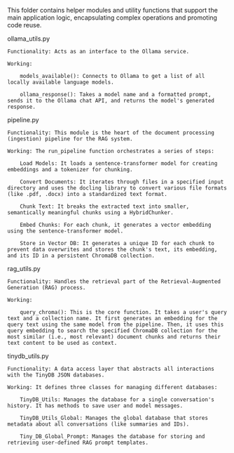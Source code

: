 This folder contains helper modules and utility functions that support the main application logic, encapsulating complex operations and promoting code reuse.

ollama_utils.py

    Functionality: Acts as an interface to the Ollama service.

    Working:

        models_available(): Connects to Ollama to get a list of all locally available language models.

        ollama_response(): Takes a model name and a formatted prompt, sends it to the Ollama chat API, and returns the model's generated response.

pipeline.py

    Functionality: This module is the heart of the document processing (ingestion) pipeline for the RAG system.

    Working: The run_pipeline function orchestrates a series of steps:

        Load Models: It loads a sentence-transformer model for creating embeddings and a tokenizer for chunking.

        Convert Documents: It iterates through files in a specified input directory and uses the docling library to convert various file formats (like .pdf, .docx) into a standardized text format.

        Chunk Text: It breaks the extracted text into smaller, semantically meaningful chunks using a HybridChunker.

        Embed Chunks: For each chunk, it generates a vector embedding using the sentence-transformer model.

        Store in Vector DB: It generates a unique ID for each chunk to prevent data overwrites and stores the chunk's text, its embedding, and its ID in a persistent ChromaDB collection.

rag_utils.py

    Functionality: Handles the retrieval part of the Retrieval-Augmented Generation (RAG) process.

    Working:

        query_chroma(): This is the core function. It takes a user's query text and a collection name. It first generates an embedding for the query text using the same model from the pipeline. Then, it uses this query embedding to search the specified ChromaDB collection for the most similar (i.e., most relevant) document chunks and returns their text content to be used as context.

tinydb_utils.py

    Functionality: A data access layer that abstracts all interactions with the TinyDB JSON databases.

    Working: It defines three classes for managing different databases:

        TinyDB_Utils: Manages the database for a single conversation's history. It has methods to save user and model messages.

        TinyDB_Utils_Global: Manages the global database that stores metadata about all conversations (like summaries and IDs).

        Tiny_DB_Global_Prompt: Manages the database for storing and retrieving user-defined RAG prompt templates.